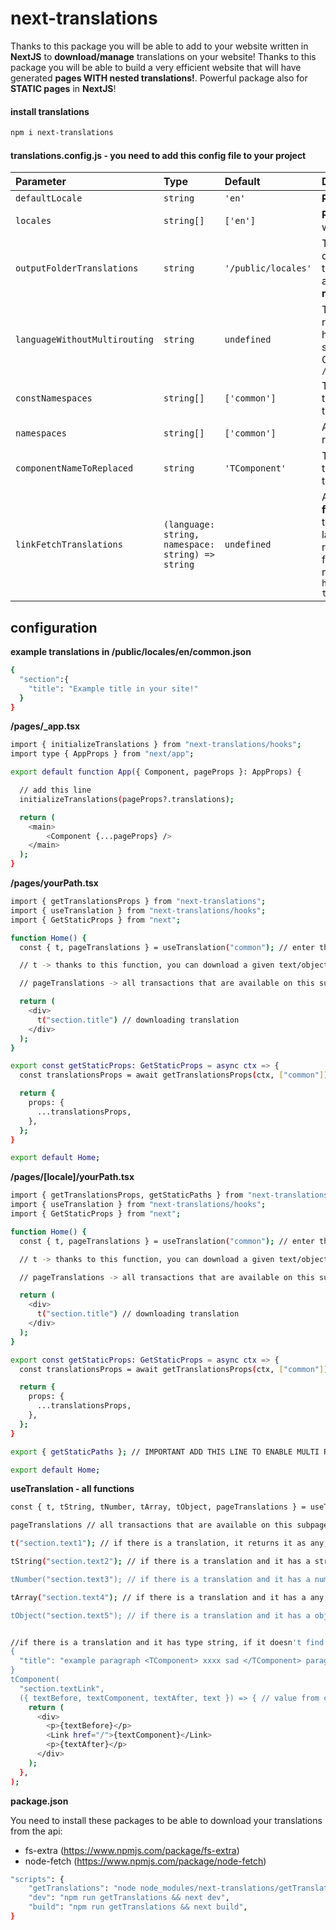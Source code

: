 # next-translations

Thanks to this package you will be able to add to your website written in **NextJS** to **download/manage** translations on your website! Thanks to this package you will be able to build a very efficient website that will have generated **pages WITH nested translations!**. Powerful package also for **STATIC pages** in **NextJS**!

#### install translations

```bash
npm i next-translations
```

#### translations.config.js - you need to add this config file to your project

| Parameter                     | Type                                              | Default             | Description                                                                                                                                                                                                                                                                                                                                                                                   |
| :---------------------------- | :------------------------------------------------ | :------------------ | :-------------------------------------------------------------------------------------------------------------------------------------------------------------------------------------------------------------------------------------------------------------------------------------------------------------------------------------------------------------------------------------------- |
| `defaultLocale`               | `string`                                          | `'en'`              | **Required**. The default language on your site                                                                                                                                                                                                                                                                                                                                               |
| `locales`                     | `string[]`                                        | `['en']`            | **Required**. All available languages on your website.                                                                                                                                                                                                                                                                                                                                        |
| `outputFolderTranslations`    | `string`                                          | `'/public/locales'` | The path to your translations. **NOTE**: If you download translations using next-translations, they will be saved to the given address. For the site to work properly, they **must be** in the `/public` folder.                                                                                                                                                                              |
| `languageWithoutMultirouting` | `string`                                          | `undefined`         | The language to be excluded from multi routing. For example, we want /index.js to have the language **"pl" by default**, then it should be substituted into this variable. Other languages (if any) will be available in `/pages/[locale]`                                                                                                                                                    |
| `constNamespaces`             | `string[]`                                        | `['common']`        | These are all the namespaces we use throughout the project so as not to define them on every page.                                                                                                                                                                                                                                                                                            |
| `namespaces`                  | `string[]`                                        | `['common']`        | All the namespaces we use in our repository.                                                                                                                                                                                                                                                                                                                                                  |
| `componentNameToReplaced`     | `string`                                          | `'TComponent'`      | The name of the component in translations that will be captured and replaced in tComponent.                                                                                                                                                                                                                                                                                                   |
| `linkFetchTranslations`       | `(language: string, namespace: string) => string` | `undefined`         | A function to download our translations **from the api**. It is called every time it wants to load a given translation in a given language and namespace. The function returns single values that we entered in the fields: `locales`, `namespaces`. To return, we need to return a link to our api, e.g. **return** `https://your-api-to-download-translations/dev/${language}/${namespace}` |

## configuration

**example translations in /public/locales/en/common.json**

```bash
{
  "section":{
    "title": "Example title in your site!"
  }
}
```

**/pages/\_app.tsx**

```bash
import { initializeTranslations } from "next-translations/hooks";
import type { AppProps } from "next/app";

export default function App({ Component, pageProps }: AppProps) {

  // add this line
  initializeTranslations(pageProps?.translations);

  return (
    <main>
        <Component {...pageProps} />
    </main>
  );
}
```

**/pages/yourPath.tsx**

```bash
import { getTranslationsProps } from "next-translations";
import { useTranslation } from "next-translations/hooks";
import { GetStaticProps } from "next";

function Home() {
  const { t, pageTranslations } = useTranslation("common"); // enter the given namespace that you use in the given section

  // t -> thanks to this function, you can download a given text/object/array at your discretion - just like you have downloaded/added in translations

  // pageTranslations -> all transactions that are available on this subpage

  return (
    <div>
      t("section.title") // downloading translation
    </div>
  );
}

export const getStaticProps: GetStaticProps = async ctx => {
  const translationsProps = await getTranslationsProps(ctx, ["common"]); // add here all transactions in string[] that you use on this subpage

  return {
    props: {
      ...translationsProps,
    },
  };
}

export default Home;


```

**/pages/[locale]/yourPath.tsx**

```bash
import { getTranslationsProps, getStaticPaths } from "next-translations";
import { useTranslation } from "next-translations/hooks";
import { GetStaticProps } from "next";

function Home() {
  const { t, pageTranslations } = useTranslation("common"); // enter the given namespace that you use in the given section

  // t -> thanks to this function, you can download a given text/object/array at your discretion - just like you have downloaded/added in translations

  // pageTranslations -> all transactions that are available on this subpage

  return (
    <div>
      t("section.title") // downloading translation
    </div>
  );
}

export const getStaticProps: GetStaticProps = async ctx => {
  const translationsProps = await getTranslationsProps(ctx, ["common"]); // add here all transactions in string[] that you use on this subpage

  return {
    props: {
      ...translationsProps,
    },
  };
}

export { getStaticPaths }; // IMPORTANT ADD THIS LINE TO ENABLE MULTI ROUTING

export default Home;

```

**useTranslation - all functions**

```bash
const { t, tString, tNumber, tArray, tObject, pageTranslations } = useTranslation("common"); // enter the given namespace that you use in the given section

pageTranslations // all transactions that are available on this subpage

t("section.text1"); // if there is a translation, it returns it as any, if not, it returns undefined

tString("section.text2"); // if there is a translation and it has a string type, it returns it as string, if it doesn't find it, or it has the wrong type, it returns undefined.

tNumber("section.text3"); // if there is a translation and it has a number type, it returns it as number, if it doesn't find it, or it has the wrong type, it returns undefined.

tArray("section.text4"); // if there is a translation and it has a any[] type, it returns it as any[], if it doesn't find it, or it has the wrong type, it returns undefined.

tObject("section.text5"); // if there is a translation and it has a object type, it returns it as object, if it doesn't find it, or it has the wrong type, it returns undefined.


//if there is a translation and it has type string, if it doesn't find it or it has wrong type it returns undefined. If it contains <TComponent> value </TComponent> or <TComponent/>, you can create your own component based on the values returned from the callback. **Note** the text inside <TComponent> must be separated by a space between <TComponent> and </TComponent>!!!!! Example of correct implementation:
{
  "title": "example paragraph <TComponent> xxxx sad </TComponent> paragraph"
}
tComponent(
  "section.textLink",
  ({ textBefore, textComponent, textAfter, text }) => { // value from callback to create your own component. text is returned when it doesn't find a TComponent inside the text
    return (
      <div>
        <p>{textBefore}</p>
        <Link href="/">{textComponent}</Link>
        <p>{textAfter}</p>
      </div>
    );
  },
);

```

**package.json**

You need to install these packages to be able to download your translations from the api:

- fs-extra (https://www.npmjs.com/package/fs-extra)
- node-fetch (https://www.npmjs.com/package/node-fetch)

```bash
"scripts": {
    "getTranslations": "node node_modules/next-translations/getTranslations.mjs", // script to fetch all translations from your api **linkFetchTranslations**
    "dev": "npm run getTranslations && next dev",
    "build": "npm run getTranslations && next build",
}
```
